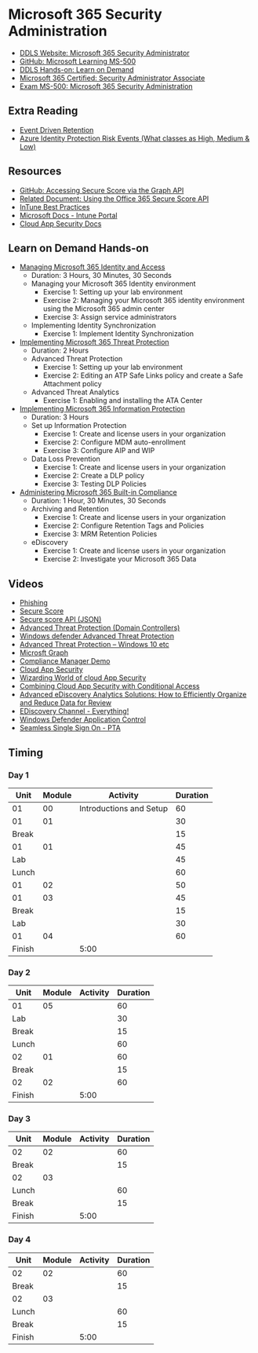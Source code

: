 # Microsoft 365 Security Administration

* [DDLS Website: Microsoft 365 Security Administrator](https://www.ddls.com.au/courses/microsoft/office-365/microsoft-ms-500-microsoft-365-security-administrator/)
* [GitHub: Microsoft Learning MS-500](https://github.com/MicrosoftLearning/MS-500-Microsoft-365-Security)
* [DDLS Hands-on: Learn on Demand](https://ddls.learnondemand.net/)
* [Microsoft 365 Certified: Security Administrator Associate](https://www.microsoft.com/en-us/learning/m365-security-administrator.aspx)
* [Exam MS-500: Microsoft 365 Security Administration](https://www.microsoft.com/en-us/learning/exam-ms-500.aspx)

## Extra Reading

* [Event Driven Retention](https://docs.microsoft.com/en-au/microsoft-365/compliance/event-driven-retention#how-to-set-up-event-driven-retention)
* [Azure Identity Protection Risk Events (What classes as High, Medium & Low)](https://docs.microsoft.com/en-us/azure/active-directory/reports-monitoring/concept-risk-events)
## Resources

* [GitHub: Accessing Secure Score via the Graph API](https://github.com/OfficeDev/O365-Cloud-Sec-Tooling/blob/master/Securescore/README.md)
* [Related Document: Using the Office 365 Secure Score API](https://blogs.technet.microsoft.com/office365security/using-the-office-365-secure-score-api/)
* [InTune Best Practices](http://www.itpromentor.com/intune-best-practices/)
* [Microsoft Docs - Intune Portal](https://docs.microsoft.com/en-us/intune/)
* [Cloud App Security Docs](https://docs.microsoft.com/en-us/cloud-app-security/)

## Learn on Demand Hands-on

* [Managing Microsoft 365 Identity and Access](https://ddls.learnondemand.net/Lab/30056)
  * Duration: 3 Hours, 30 Minutes, 30 Seconds
  * Managing your Microsoft 365 Identity environment
    * Exercise 1: Setting up your lab environment
    * Exercise 2: Managing your Microsoft 365 identity environment using the Microsoft 365 admin center
    * Exercise 3: Assign service administrators
  * Implementing Identity Synchronization
    * Exercise 1: Implement Identity Synchronization
* [Implementing Microsoft 365 Threat Protection](https://ddls.learnondemand.net/Lab/30057)
  * Duration: 2 Hours
  * Advanced Threat Protection
    * Exercise 1: Setting up your lab environment
    * Exercise 2: Editing an ATP Safe Links policy and create a Safe Attachment policy
  * Advanced Threat Analytics
    * Exercise 1: Enabling and installing the ATA Center
* [Implementing Microsoft 365 Information Protection](https://ddls.learnondemand.net/Lab/30058)
  * Duration: 3 Hours
  * Set up Information Protection
    * Exercise 1: Create and license users in your organization
    * Exercise 2: Configure MDM auto-enrollment
    * Exercise 3: Configure AIP and WIP
  * Data Loss Prevention
    * Exercise 1: Create and license users in your organization
    * Exercise 2: Create a DLP policy
    * Exercise 3: Testing DLP Policies
* [Administering Microsoft 365 Built-in Compliance](https://ddls.learnondemand.net/Lab/30059)
  * Duration: 1 Hour, 30 Minutes, 30 Seconds
  * Archiving and Retention
    * Exercise 1: Create and license users in your organization
    * Exercise 2: Configure Retention Tags and Policies
    * Exercise 3: MRM Retention Policies
  * eDiscovery
    * Exercise 1: Create and license users in your organization
    * Exercise 2: Investigate your Microsoft 365 Data

## Videos

* [Phishing](https://youtu.be/MCYC8kV1mmc)
* [Secure Score](https://youtu.be/jzfpDJ9Kg-A)
* [Secure score API (JSON)](https://youtu.be/vg3QKQWVD6Y)
* [Advanced Threat Protection (Domain Controllers)](https://youtu.be/EGY2m8yU_KE)
* [Windows defender Advanced Threat Protection](https://youtu.be/qxeGa3pxIwg)
* [Advanced Threat Protection – Windows 10 etc](https://youtu.be/HkQZR9RBbPE)
* [Microsft Graph](https://youtu.be/PI9NO5rayiY)
* [Compliance Manager Demo](https://youtu.be/r1vs8NdSXKQ?list=PLXPr7gfUMmKyMW5RRW9kmLjX31OTwqhf5)
* [Cloud App Security](https://youtu.be/DyUmFWfJQvU)
* [Wizarding World of cloud App Security](https://youtu.be/TLm6F0pKT7E)
* [Combining Cloud App Security with Conditional Access](https://youtu.be/1K66pDwzaf0)
* [Advanced eDiscovery Analytics Solutions: How to Efficiently Organize and Reduce Data for Review](https://youtu.be/dgkLkxX_YrE)
* [EDiscovery Channel - Everything!](https://www.youtube.com/channel/UCFJbJglx-or89yg9RanFTQg/videos)
* [Windows Defender Application Control](https://youtu.be/J7fSeYEftRE)
* [Seamless Single Sign On - PTA](https://youtu.be/PyeAC85Gm7w)

## Timing

### Day 1

|Unit|Module|Activity|Duration|
|-|-|-|-|
|01|00|Introductions and Setup|60|
|01|01||30|
|Break|||15|
|01|01||45|
|Lab|||45|
|Lunch|||60|
|01|02||50|
|01|03||45|
|Break|||15|
|Lab|||30|
|01|04||60|
|Finish||5:00||

### Day 2

|Unit|Module|Activity|Duration|
|-|-|-|-|
|01|05||60|
|Lab|||30|
|Break|||15|
|Lunch|||60|
|02|01||60|
|Break|||15|
|02|02||60|
|Finish||5:00||

### Day 3

|Unit|Module|Activity|Duration|
|-|-|-|-|
|02|02||60|
|Break|||15|
|02|03|||
|Lunch|||60|
|Break|||15|
|Finish||5:00||

### Day 4

|Unit|Module|Activity|Duration|
|-|-|-|-|
|02|02||60|
|Break|||15|
|02|03|||
|Lunch|||60|
|Break|||15|
|Finish||5:00||
